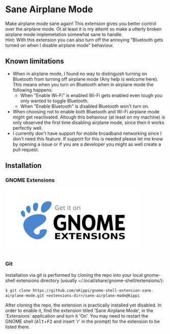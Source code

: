# Sane Airplane Mode

Make airplane mode sane again! This extension gives you better control over the airplane mode. Ot at least it is my attemt so make a utterly broken airplane mode implemetation somewhat sane to handle.  
Hint: With this extension you can also turn off the annoying "Bluetooth gets turned on when I disable airplane mode" behaviour.

## Known limitations

 - When in airplane mode, I found no way to distinguish turning on Bluetooth from turning off airplane mode (Any help is welcome here).  
   This means when you turn on Bluetooth when in airplane mode the following happens:
   - When "Enable Wi-Fi" is enabled Wi-Fi gets enabled even tough you only wanted to toggle Bluetooth.
   - When "Enable Bluetooth" is disabled Bluetooth won't turn on. 
 - When choosing not to enable both Bluetooth and Wi-Fi airplane mode might get reactivated. Altough this behaviour (at least on my machine) is only observed the first time disabling airplane mode, since then it works perfectly well.
 - I currently don't have support for mobile broadband networking since I don't need this feature. If support for this is needed please let me know by opening a issue or if you are a developer you might as well create a pull request.
 

## Installation

### GNOME Extensions

[!["Install from extensions.gnome.org"](ego.svg)](https://extensions.gnome.org/extension/4604/)

### Git

Installation via git is performed by cloning the repo into your local gnome-shell extensions directory (usually ~/.local/share/gnome-shell/extensions/):

    $ git clone https://github.com/xKippi/gnome-shell-extension-sane-airplane-mode.git <extensions-dir>/sane-airplane-mode@kippi

After cloning the repo, the extension is practically installed yet disabled. In order to enable it, find the extension titled 'Sane Airplane Mode', in the 'Extensions' application and turn it 'On'.
You may need to restart the GNOME shell (<kbd>Alt</kbd>+<kbd>F2</kbd> and insert 'r' in the prompt) for the extension to be listed there.
